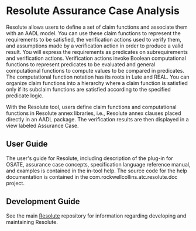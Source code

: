 # Resolute Assurance Case Analysis

Resolute allows users to define a set of claim functions and associate
them with an AADL model. You can use these claim functions to
represent the requirements to be satisfied, the verification actions
used to verify them, and assumptions made by a verification action in
order to produce a valid result. You will express the requirements as
predicates on subrequirements and verification actions. Verification
actions invoke Boolean computational functions to represent predicates
to be evaluated and general computational functions to compute values
to be compared in predicates. The computational function notation has
its roots in Lute and REAL. You can organize claim functions into a
hierarchy where a claim function is satisfied only if its subclaim
functions are satisfied according to the specified predicate logic.

With the Resolute tool, users define claim functions and computational
functions in Resolute annex libraries, i.e., Resolute annex clauses
placed directly in an AADL package. The verification results are then
displayed in a view labeled Assurance Case.

## User Guide

The user's guide for Resolute, including description of the plug-in for
OSATE, assurance case concepts, specification language reference
manual, and examples is contained in the in-tool help.  The source
code for the help documentation is contained in the
com.rockwellcollins.atc.resolute.doc project.

## Development Guide

See the main [Resolute](https://github.com/loonwerks/Resolute.git)
repository for information regarding developing and maintaining Resolute.

